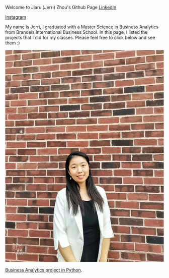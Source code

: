 Welcome to Jiarui(Jerri) Zhou's Github Page
[LinkedIn](https://www.linkedin.com/in/jiarui-zhou/) 

[Instagram](https://www.instagram.com/zhoujerri/)

My name is Jerri, I graduated with a Master Science in Business Analytics from Brandeis International Business School. 
In this page, I listed the projects that I did for my classes. Please feel free to click below and see them :)


![Image](https://github.com/jerrizhou/jerrizhou.github.io/blob/main/LinkedIn.jpg)


[Business Analytics project in Python](https://github.com/jerrizhou/project).
